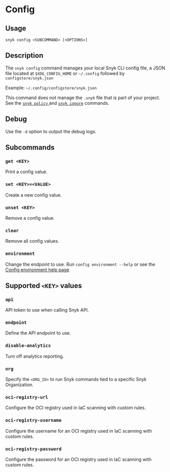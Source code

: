 # Config

## Usage

`snyk config <SUBCOMMAND> [<OPTIONS>]`

## Description

The `snyk config` command manages your local Snyk CLI config file, a JSON file located at `$XDG_CONFIG_HOME` or `~/.config` followed by `configstore/snyk.json`

Example: `~/.config/configstore/snyk.json`

This command does not manage the `.snyk` file that is part of your project. See the [`snyk policy` ](policy.md)and [`snyk ignore`](ignore.md) commands.

## Debug

Use the `-d` option to output the debug logs.

## Subcommands

### `get <KEY>`

Print a config value.

### `set <KEY>=<VALUE>`

Create a new config value.

### `unset <KEY>`

Remove a config value.

### `clear`

Remove all config values.

### `environment`

Change the endpoint to use. Run `config environment --help` or see the [Config environment help page](https://docs.snyk.io/snyk-cli/commands/config-environment)

## Supported `<KEY>` values

### `api`

API token to use when calling Snyk API.

### `endpoint`

Define the API endpoint to use.

### `disable-analytics`

Turn off analytics reporting.

### `org`

Specify the `<ORG_ID>` to run Snyk commands tied to a specific Snyk Organization.&#x20;

### `oci-registry-url`

Configure the OCI registry used in IaC scanning with custom rules.

### `oci-registry-username`

Configure the username for an OCI registry used in IaC scanning with custom rules.

### `oci-registry-password`

Configure the password for an OCI registry used in IaC scanning with custom rules.
